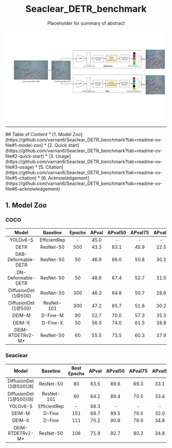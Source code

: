 <h1 align = "center"> Seaclear_DETR_benchmark </h1>

<p align = "center"> Placeholder for summary of abstract </p>

<img src = "misc/flowchart.jpg">

<hr>
## Table of Content
* [1. Model Zoo](https://github.com/varnan6/Seaclear_DETR_benchmark?tab=readme-ov-file#1-model-zoo)
* [2. Quick start](https://github.com/varnan6/Seaclear_DETR_benchmark?tab=readme-ov-file#2-quick-start)
* [3. Usage](https://github.com/varnan6/Seaclear_DETR_benchmark?tab=readme-ov-file#3-usage)
* [5. Citation](https://github.com/varnan6/Seaclear_DETR_benchmark?tab=readme-ov-file#5-citation)
* [6. Acknowledgement](https://github.com/varnan6/Seaclear_DETR_benchmark?tab=readme-ov-file#6-acknowledgement)

## 1. Model Zoo

### COCO
| Model                   | Baseline     | Epochs | APval | APval50 | APval75 | APvalS | APvalM | APvalL | Config |
| :---------------------: | :----------: | :----: | :---: | :-----: | :-----: | :----: | :----: | :----: | :----: |
| YOLOv6-S                | EfficientRep | -      | 45.0  |   -     |   -     |   -    |   -    |   -    | - |
| DETR                    | ResNet-50    | 500    | 43.3  | 63.1    | 45.9    | 22.5   | 47.3   | 61.1   | - |
| DAB-Deformable-DETR     | ResNet-50    | 50     | 46.9  | 66.0    | 50.8    | 30.1   | 50.4   | 62.5   | - |
| DN-Deformable-DETR      | ResNet-50    | 50     | 48.6  | 67.4    | 52.7    | 31.0   | 52.0   | 63.7   | - |
| DiffusionDet (1@500)    | ResNet-50    | 300    | 46.3  | 64.8    | 50.7    | 28.6   | 49.0   | 62.1   | [yml](https://github.com/varnan6/DiffusionDet/blob/46bfd87c255267a7702f920575a0b49570439cad/configs/diffdet.coco.res50.yaml) |
| DiffusionDet (1@500)    | ResNet-101   | 300    | 47.2  | 65.7    | 51.6    | 30.2   | 50.2   | 62.7   | [yml](https://github.com/varnan6/DiffusionDet/blob/46bfd87c255267a7702f920575a0b49570439cad/configs/diffdet.coco.res101.yaml) |
| DEIM-M                  | D-Fine-M     | 90     | 52.7  | 70.0    | 57.3    | 35.3   | 56.7   | 69.5   | [yml](https://github.com/Intellindust-AI-Lab/DEIM/blob/main/configs/deim_dfine/deim_hgnetv2_m_coco.yml) |
| DEIM-X                  | D-Fine-X     | 50     | 56.5  | 74.0    | 61.5    | 38.8   | 61.4   | 74.2   | [yml](https://github.com/Intellindust-AI-Lab/DEIM/blob/main/configs/deim_dfine/deim_hgnetv2_x_coco.yml) |
| DEIM-RTDETRv2-M*        | ResNet-50    | 60     | 55.5  | 73.5    | 60.3    | 37.9   | 59.9   | 73.0   | [yml](https://github.com/Intellindust-AI-Lab/DEIM/blob/main/configs/deim_rtdetrv2/deim_r50vd_60e_coco.yml) |

### Seaclear
| Model                   | Baseline     | Best Epochs | APval | APval50 | APval75 | APvalS | APvalM | APvalL | Config |
| :---------------------: | :----------: | :---------: | :---: | :-----: | :-----: | :----: | :----: | :----: | :----: |
| DiffusionDet (1@500)[8] | ResNet-50    | 80          | 63.5  | 89.6    | 69.3    | 33.1   | 47.9   | 69.7   | [yml](https://github.com/varnan6/DiffusionDet/blob/46bfd87c255267a7702f920575a0b49570439cad/configs/diffdet.seaclear.res50.yaml) |
| DiffusionDet (1@500)[8] | ResNet-101   | 60          | 64.2  | 89.4    | 70.5    | 33.4   | 48.4   | 70.2   | [yml](https://github.com/varnan6/DiffusionDet/blob/46bfd87c255267a7702f920575a0b49570439cad/configs/diffdet.seaclear.res101.yaml) |
| YOLOv6-S                | EfficientRep | -           | 68.3  |   -     |   -     |   -    |   -    |   -    | - |
| DEIM-M                  | D-Fine       | 151         | 68.7  | 89.5    | 76.5    | 32.0   | 56.2   | 75.2   | [yml](https://github.com/varnan6/DEIM/blob/ca9b11a0b65b926a7e80283d0cb5e13f396b598c/configs/deim_dfine/deim_hgnetv2_m_seaclear.yml) |
| DEIM-X                  | D-Fine       | 111         | 70.2  | 90.8    | 76.9    | 34.8   | 57.3   | 77.4   | [yml](https://github.com/varnan6/DEIM/blob/ca9b11a0b65b926a7e80283d0cb5e13f396b598c/configs/deim_dfine/deim_hgnetv2_x_seaclear.yml) |
| DEIM-RTDETRv2-M*        | ResNet-50    | 106         | 71.9  | 92.7    | 80.2    | 34.8   | 57.6   | 77.8   | [yml](https://github.com/varnan6/DEIM/blob/ca9b11a0b65b926a7e80283d0cb5e13f396b598c/configs/deim_rtdetrv2/deim_r50vd_m_60e_seaclear.yml) |
